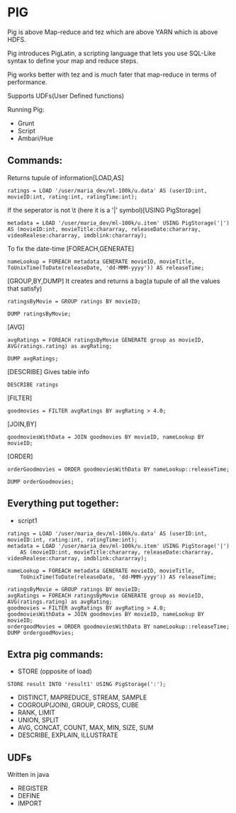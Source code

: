 # PIG

Pig is above Map-reduce and tez which are above YARN which is above HDFS.

Pig introduces PigLatin, a scripting language that lets you use SQL-Like syntax to define your map and reduce steps. 

Pig works better with tez and is much fater that map-reduce in terms of performance. 

Supports UDFs(User Defined functions)

Running Pig:
- Grunt
- Script
- Ambari/Hue

## Commands:
Returns tupule of information[LOAD,AS]    
```
ratings = LOAD '/user/maria_dev/ml-100k/u.data' AS (userID:int, movieID:int, rating:int, ratingTime:int);
```
If the seperator is not \t (here it is a '|' symbol)[USING PigStorage]
```
metadata = LOAD '/user/maria_dev/ml-100k/u.item' USING PigStorage('|') AS (movieID:int, movieTitle:chararray, releaseDate:chararray, videoRealese:chararray, imdblink:chararray);
```
To fix the date-time [FOREACH,GENERATE]
```
nameLookup = FOREACH metadata GENERATE movieID, movieTitle, ToUnixTime(ToDate(releaseDate, 'dd-MMM-yyyy')) AS releaseTime;
```
[GROUP,BY,DUMP]
It creates and returns a bag(a tupule of all the values that satisfy)
```
ratingsByMovie = GROUP ratings BY movieID;

DUMP ratingsByMovie;
```
[AVG]
```
avgRatings = FOREACH ratingsByMovie GENERATE group as movieID, AVG(ratings.rating) as avgRating;

DUMP avgRatings;
```
[DESCRIBE]
Gives table info
```
DESCRIBE ratings
```
[FILTER]
```
goodmovies = FILTER avgRatings BY avgRating > 4.0;
```
[JOIN,BY]
```
goodmoviesWithData = JOIN goodmovies BY movieID, nameLookup BY movieID;
```
[ORDER]
```
orderGoodmovies = ORDER goodmoviesWithData BY nameLookup::releaseTime;

DUMP orderGoodmovies;
```

## Everything put together:
- script1
```
ratings = LOAD '/user/maria_dev/ml-100k/u.data' AS (userID:int, movieID:int, rating:int, ratingTime:int);
metadata = LOAD '/user/maria_dev/ml-100k/u.item' USING PigStorage('|')
	AS (movieID:int, movieTitle:chararray, releaseDate:chararray, videoRealese:chararray, imdblink:chararray);
   
nameLookup = FOREACH metadata GENERATE movieID, movieTitle,
	ToUnixTime(ToDate(releaseDate, 'dd-MMM-yyyy')) AS releaseTime;
   
ratingsByMovie = GROUP ratings BY movieID;
avgRatings = FOREACH ratingsByMovie GENERATE group as movieID, AVG(ratings.rating) as avgRating;
goodmovies = FILTER avgRatings BY avgRating > 4.0;
goodmoviesWithData = JOIN goodmovies BY movieID, nameLookup BY movieID;
ordergoodMovies = ORDER goodmoviesWithData BY nameLookup::releaseTime;
DUMP ordergoodMovies;
```

## Extra pig commands:

- STORE (opposite of load)
```
STORE result INTO 'result1' USING PigStorage(':'); 
```
- DISTINCT, MAPREDUCE, STREAM, SAMPLE
- COGROUP(JOIN), GROUP, CROSS, CUBE
- RANK, LIMIT
- UNION, SPLIT
- AVG, CONCAT, COUNT, MAX, MIN, SIZE, SUM
- DESCRIBE, EXPLAIN, ILLUSTRATE

## UDFs
Written in java
- REGISTER
- DEFINE
- IMPORT
